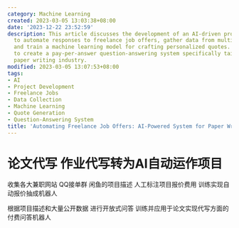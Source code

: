 ```yaml
---
category: Machine Learning
created: 2023-03-05 13:03:38+08:00
date: '2023-12-22 23:52:59'
description: This article discusses the development of an AI-driven project designed
  to automate responses to freelance job offers, gather data from multiple platforms,
  and train a machine learning model for crafting personalized quotes. The goal is
  to create a pay-per-answer question-answering system specifically tailored for the
  paper writing industry.
modified: 2023-03-05 13:07:53+08:00
tags:
- AI
- Project Development
- Freelance Jobs
- Data Collection
- Machine Learning
- Quote Generation
- Question-Answering System
title: 'Automating Freelance Job Offers: AI-Powered System for Paper Writing Industry'
---
```


# 论文代写 作业代写转为AI自动运作项目

收集各大兼职网站 QQ接单群 闲鱼的项目描述 人工标注项目报价费用 训练实现自动报价抽成机器人

根据项目描述和大量公开数据 进行开放式问答 训练并应用于论文实现代写方面的付费问答机器人
